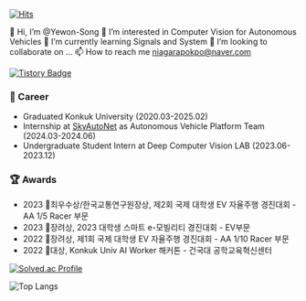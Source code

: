 [![Hits](https://hits.seeyoufarm.com/api/count/incr/badge.svg?url=https%3A%2F%2Fgithub.com%2FYewon-Song%2FYewon-Song%2F&count_bg=%2379C83D&title_bg=%23555555&icon=ferrari.svg&icon_color=%23E7E7E7&title=hits&edge_flat=false)](https://hits.seeyoufarm.com)

👋 Hi, I’m @Yewon-Song
👀 I’m interested in Computer Vision for Autonomous Vehicles
🌱 I’m currently learning Signals and System
💞️ I’m looking to collaborate on ...
📫 How to reach me niagarapokpo@naver.com

[![Tistory Badge](https://img.shields.io/badge/Tech%20Blog-555263?style=flat&logoColor=white)]("https://niagarapokpo.tistory.com/)

### 💼 Career
- Graduated Konkuk University (2020.03-2025.02)
- Internship at [SkyAutoNet](https://www.skyautonet.com/) as Autonomous Vehicle Platform Team (2024.03-2024.06)
- Undergraduate Student Intern at Deep Computer Vision LAB (2023.06-2023.12)

### 🏆 Awards
- 2023 🥈최우수상/한국교통연구원장상, 제2회 국제 대학생 EV 자율주행 경진대회 - AA 1/5 Racer 부문  
- 2023 🥈장려상,   2023 대학생 스마트 e-모빌리티 경진대회 - EV부문
- 2022 🥉장려상,   제1회 국제 대학생 EV 자율주행 경진대회 - AA 1/10 Racer 부문  
- 2022 🥈대상,     Konkuk Univ AI Worker 해커톤 - 건국대 공학교육혁신센터




[![Solved.ac Profile](http://mazassumnida.wtf/api/generate_badge?boj=swy1155)](https://solved.ac/swy1155)

![Top Langs](https://github-readme-stats.vercel.app/api/top-langs/?username=Yewon-Song&layout=compact&theme=dracula)






<!---
Yewon-Song/Yewon-Song is a ✨ special ✨ repository because its `README.md` (this file) appears on your GitHub profile.
You can click the Preview link to take a look at your changes.
--->
